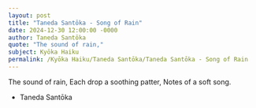 ```yaml
---
layout: post
title: "Taneda Santōka - Song of Rain"
date: 2024-12-30 12:00:00 -0000
author: Taneda Santōka
quote: "The sound of rain,"
subject: Kyōka Haiku
permalink: /Kyōka Haiku/Taneda Santōka/Taneda Santōka - Song of Rain
---
```


The sound of rain,
Each drop a soothing patter,
Notes of a soft song.

- Taneda Santōka
